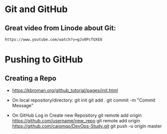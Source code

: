 # Git and GitHub

## Great video from Linode about Git:
    https://www.youtube.com/watch?v=gJv0PcfUXE8

# Pushing to GitHub

## Creating a Repo
- https://kbroman.org/github_tutorial/pages/init.html

- On local repository/directory:
    git init
    git add . 
    git commit -m "Commit Message"

- On GitHub
    Log in
    Create new Repository
    git remote add origin https://github.com/username/new_repo
    git remote add origin https://github.com/caiomqo/DevOps-Study.git
    git push -u origin master
